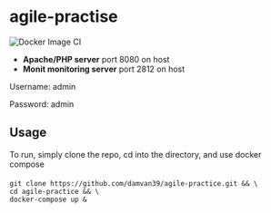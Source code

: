 # agile-practise
![Docker Image CI](https://github.com/damvan39/agile-practise/workflows/Docker%20Image%20CI/badge.svg)
- **Apache/PHP server** port 8080 on host
- **Monit monitoring server** port 2812 on host

Username: admin

Password: admin
## Usage
To run, simply clone the repo, cd into the directory, and use docker compose
#### 
````
git clone https://github.com/damvan39/agile-practice.git && \
cd agile-practice && \
docker-compose up &
````
